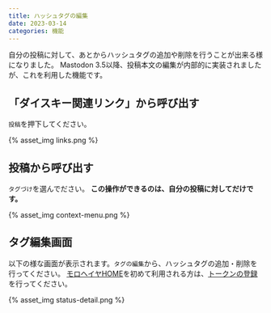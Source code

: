 ```yaml
---
title: ハッシュタグの編集
date: 2023-03-14
categories: 機能
---
```


自分の投稿に対して、あとからハッシュタグの追加や削除を行うことが出来る様になりました。
Mastodon 3.5以降、投稿本文の編集が内部的に実装されましたが、これを利用した機能です。

## 「ダイスキー関連リンク」から呼び出す

`投稿`を押下してください。

{% asset_img links.png %}


## 投稿から呼び出す

`タグづけ`を選んでださい。
__この操作ができるのは、自分の投稿に対してだけです。__

{% asset_img context-menu.png %}

## タグ編集画面

以下の様な画面が表示されます。`タグの編集`から、ハッシュタグの追加・削除を行ってください。
[モロヘイヤHOME](/articles/モロヘイヤHOME)を初めて利用される方は、[トークンの登録](https://mstdn.delmulin.com/mulukhiya/app/token)を行ってください。

{% asset_img status-detail.png %}
